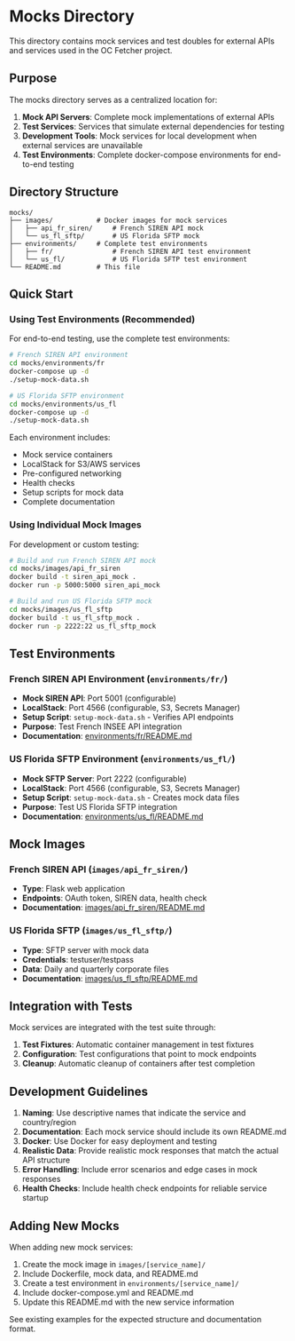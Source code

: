 # Mocks Directory

This directory contains mock services and test doubles for external APIs and services used in the OC Fetcher project.

## Purpose

The mocks directory serves as a centralized location for:

1. **Mock API Servers**: Complete mock implementations of external APIs
2. **Test Services**: Services that simulate external dependencies for testing
3. **Development Tools**: Mock services for local development when external services are unavailable
4. **Test Environments**: Complete docker-compose environments for end-to-end testing

## Directory Structure

```
mocks/
├── images/           # Docker images for mock services
│   ├── api_fr_siren/     # French SIREN API mock
│   └── us_fl_sftp/       # US Florida SFTP mock
├── environments/     # Complete test environments
│   ├── fr/               # French SIREN API test environment
│   └── us_fl/            # US Florida SFTP test environment
└── README.md         # This file
```

## Quick Start

### Using Test Environments (Recommended)

For end-to-end testing, use the complete test environments:

```bash
# French SIREN API environment
cd mocks/environments/fr
docker-compose up -d
./setup-mock-data.sh

# US Florida SFTP environment
cd mocks/environments/us_fl
docker-compose up -d
./setup-mock-data.sh
```

Each environment includes:
- Mock service containers
- LocalStack for S3/AWS services
- Pre-configured networking
- Health checks
- Setup scripts for mock data
- Complete documentation

### Using Individual Mock Images

For development or custom testing:

```bash
# Build and run French SIREN API mock
cd mocks/images/api_fr_siren
docker build -t siren_api_mock .
docker run -p 5000:5000 siren_api_mock

# Build and run US Florida SFTP mock
cd mocks/images/us_fl_sftp
docker build -t us_fl_sftp_mock .
docker run -p 2222:22 us_fl_sftp_mock
```

## Test Environments

### French SIREN API Environment (`environments/fr/`)
- **Mock SIREN API**: Port 5001 (configurable)
- **LocalStack**: Port 4566 (configurable, S3, Secrets Manager)
- **Setup Script**: `setup-mock-data.sh` - Verifies API endpoints
- **Purpose**: Test French INSEE API integration
- **Documentation**: [environments/fr/README.md](environments/fr/README.md)

### US Florida SFTP Environment (`environments/us_fl/`)
- **Mock SFTP Server**: Port 2222 (configurable)
- **LocalStack**: Port 4566 (configurable, S3, Secrets Manager)
- **Setup Script**: `setup-mock-data.sh` - Creates mock data files
- **Purpose**: Test US Florida SFTP integration
- **Documentation**: [environments/us_fl/README.md](environments/us_fl/README.md)

## Mock Images

### French SIREN API (`images/api_fr_siren/`)
- **Type**: Flask web application
- **Endpoints**: OAuth token, SIREN data, health check
- **Documentation**: [images/api_fr_siren/README.md](images/api_fr_siren/README.md)

### US Florida SFTP (`images/us_fl_sftp/`)
- **Type**: SFTP server with mock data
- **Credentials**: testuser/testpass
- **Data**: Daily and quarterly corporate files
- **Documentation**: [images/us_fl_sftp/README.md](images/us_fl_sftp/README.md)

## Integration with Tests

Mock services are integrated with the test suite through:

1. **Test Fixtures**: Automatic container management in test fixtures
2. **Configuration**: Test configurations that point to mock endpoints
3. **Cleanup**: Automatic cleanup of containers after test completion

## Development Guidelines

1. **Naming**: Use descriptive names that indicate the service and country/region
2. **Documentation**: Each mock service should include its own README.md
3. **Docker**: Use Docker for easy deployment and testing
4. **Realistic Data**: Provide realistic mock responses that match the actual API structure
5. **Error Handling**: Include error scenarios and edge cases in mock responses
6. **Health Checks**: Include health check endpoints for reliable service startup

## Adding New Mocks

When adding new mock services:

1. Create the mock image in `images/[service_name]/`
2. Include Dockerfile, mock data, and README.md
3. Create a test environment in `environments/[service_name]/`
4. Include docker-compose.yml and README.md
5. Update this README.md with the new service information

See existing examples for the expected structure and documentation format.
